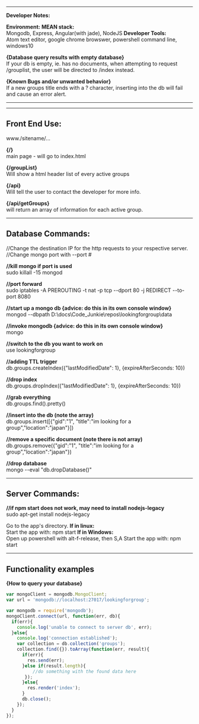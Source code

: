 -------------------------------------------------------------------------------
**Developer Notes:**

**Environment:**
**MEAN stack:**<br/>
  Mongodb, Express, Angular(with jade), NodeJS
**Developer Tools:**<br/>
  Atom text editor, google chrome browswer, powershell command line, windows10


**{Database query results with empty database}**<br/>
If your db is empty, ie. has no documents, when attempting to request
/grouplist, the user will be directed to /index instead.

**{Known Bugs and/or unwanted behavior}**<br/>
If a new groups title ends with a ? character, inserting into the db
will fail and cause an error alert.

-------------------------------------------------------------------------------

-------------------------------------------------------------------------------
Front End Use:
-------------------------------------------------------------------------------
www./sitename/...

**{/}**<br/>
main page - will go to index.html

**{/groupList}**<br/>
Will show a html header list of every active groups

**{/api}**<br/>
Will tell the user to contact the developer for more info.

**{/api/getGroups}**<br/>
will return an array of information for each active group.

-------------------------------------------------------------------------------
Database Commands:
-------------------------------------------------------------------------------
//Change the destination IP for the http requests to your respective server.
//Change mongo port with --port #

**//kill mongo if port is used**<br/>
sudo killall -15 mongod

**//port forward**<br/>
sudo iptables -A PREROUTING -t nat -p tcp --dport 80 -j REDIRECT --to-port 8080

**//start up a mongo db {advice: do this in its own console window}**<br/>
mongod --dbpath D:\docs\Code_Junkie\repos\lookingforgroup\data

**//invoke mongodb {advice: do this in its own console window}**<br/>
mongo

**//switch to the db you want to work on**<br/>
use lookingforgroup

**//adding TTL trigger**<br/>
db.groups.createIndex({"lastModifiedDate": 1}, {expireAfterSeconds: 10})

**//drop index**<br/>
db.groups.dropIndex({"lastModifiedDate": 1}, {expireAfterSeconds: 10})

**//grab everything**<br/>
db.groups.find().pretty()

**//insert into the db (note the array)**<br/>
db.groups.insert([{"gid":"1",
                "title":"im looking for a group","location":"japan"}])

**//remove a specific document (note there is not array)**<br/>
db.groups.remove({"gid":"1",
                "title":"im looking for a group","location":"japan"})

**//drop database**<br/>
mongo <dbname> --eval "db.dropDatabase()"

-------------------------------------------------------------------------------
Server Commands:
-------------------------------------------------------------------------------
**//if npm start does not work, may need to install nodejs-legacy**<br/>
sudo apt-get install nodejs-legacy

Go to the app's directory.
  **If in linux:**<br/>
    Start the app with: npm start
  **If in Windows:**<br/>
    Open up powershell with alt-f-release, then S,A
    Start the app with: npm start

-------------------------------------------------------------------------------
Functionality examples
-------------------------------------------------------------------------------

**{How to query your database}**<br/>
```javascript
var mongoClient = mongodb.MongoClient;
var url = 'mongodb://localhost:27017/lookingforgroup';

var mongodb = require('mongodb');
mongoClient.connect(url, function(err, db){
  if(err){
    console.log('unable to connect to server db', err);
  }else{
    console.log('connection established');
    var collection = db.collection('groups');
    collection.find({}).toArray(function(err, result){
      if(err){
        res.send(err);
      }else if(result.length){
          //do something with the found data here
       });
      }else{
        res.render('index');
      }
      db.close();
    });
  }
});
```
